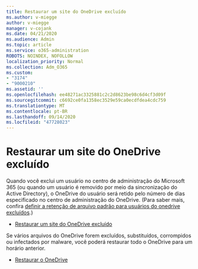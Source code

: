 ```yaml
---
title: Restaurar um site do OneDrive excluído
ms.author: v-miegge
author: v-miegge
manager: v-cojank
ms.date: 04/21/2020
ms.audience: Admin
ms.topic: article
ms.service: o365-administration
ROBOTS: NOINDEX, NOFOLLOW
localization_priority: Normal
ms.collection: Adm_O365
ms.custom:
- "3174"
- "9000210"
ms.assetid: ''
ms.openlocfilehash: ee48271ac3325881c2c2d8623be98c6d4cf3d09f
ms.sourcegitcommit: c6692ce0fa1358ec3529e59ca0ecdfdea4cdc759
ms.translationtype: MT
ms.contentlocale: pt-BR
ms.lasthandoff: 09/14/2020
ms.locfileid: "47728023"
---
```

# <a name="restore-a-deleted-onedrive-site"></a>Restaurar um site do OneDrive excluído

Quando você exclui um usuário no centro de administração do Microsoft 365 (ou quando um usuário é removido por meio da sincronização do Active Directory), o OneDrive do usuário será retido pelo número de dias especificado no centro de administração do OneDrive. (Para saber mais, confira [definir a retenção de arquivo padrão para usuários do onedrive excluídos](https://docs.microsoft.com/onedrive/set-retention).)

* [Restaurar um site do OneDrive excluído](https://docs.microsoft.com/onedrive/restore-deleted-onedrive)

Se vários arquivos do OneDrive forem excluídos, substituídos, corrompidos ou infectados por malware, você poderá restaurar todo o OneDrive para um horário anterior.

* [Restaurar o OneDrive](https://support.office.com/article/Restore-your-OneDrive-fa231298-759d-41cf-bcd0-25ac53eb8a15)